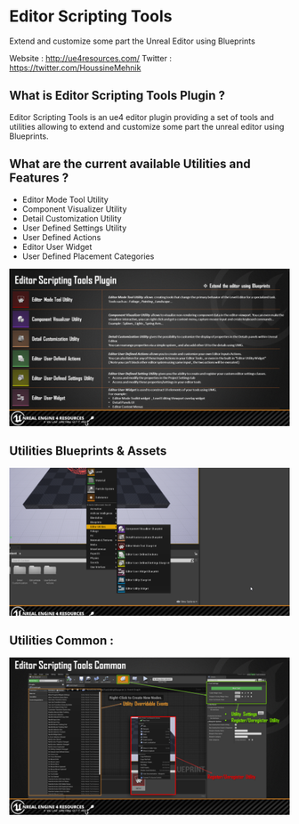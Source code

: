 # Editor Scripting Tools
 Extend and customize some part the Unreal Editor using Blueprints


Website : http://ue4resources.com/ 
Twitter : https://twitter.com/HoussineMehnik

## What is Editor Scripting Tools Plugin ?

Editor Scripting Tools is an ue4 editor plugin providing a set of tools and utilities allowing to extend and customize some part the unreal editor using Blueprints.

## What are the current available Utilities and Features ?

- Editor Mode Tool Utility
- Component Visualizer Utility
- Detail Customization Utility
- User Defined Settings Utility
- User Defined Actions
- Editor User Widget
- User Defined Placement Categories

![Utilities](Doc/EST_Plugin.png)

## Utilities Blueprints & Assets

![Assets Category](Doc/EST_Assets.png)

## Utilities Common :

![Utilities Common](Doc/EST_Common.png)
       
